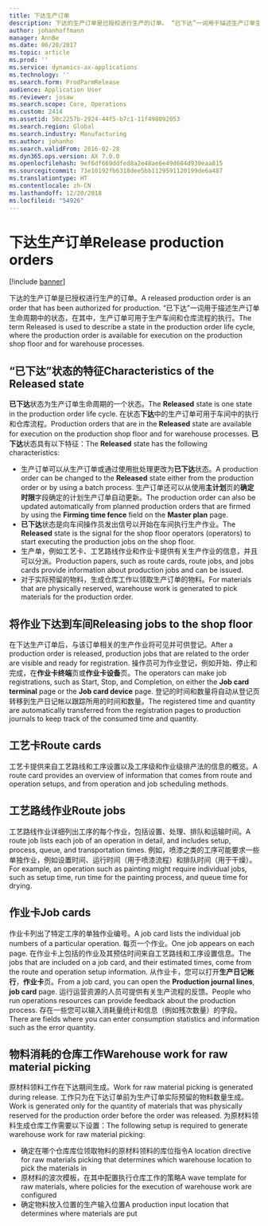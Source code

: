 ```yaml
---
title: 下达生产订单
description: 下达的生产订单是已授权进行生产的订单。 “已下达”一词用于描述生产订单生命周期中的状态，在其中，生产订单可用于生产车间和仓库流程的执行。
author: johanhoffmann
manager: AnnBe
ms.date: 06/20/2017
ms.topic: article
ms.prod: ''
ms.service: dynamics-ax-applications
ms.technology: ''
ms.search.form: ProdParmRelease
audience: Application User
ms.reviewer: josaw
ms.search.scope: Core, Operations
ms.custom: 2414
ms.assetid: 50c2257b-2924-44f5-b7c1-11f498092053
ms.search.region: Global
ms.search.industry: Manufacturing
ms.author: johanho
ms.search.validFrom: 2016-02-28
ms.dyn365.ops.version: AX 7.0.0
ms.openlocfilehash: 9ef6df669ddfed8a2e48ae6e49d684d930eaa815
ms.sourcegitcommit: 73e10192fb6318dee5bb1129591120199de6a487
ms.translationtype: HT
ms.contentlocale: zh-CN
ms.lasthandoff: 12/20/2018
ms.locfileid: "54926"
---
```

# <a name="release-production-orders"></a><span data-ttu-id="03a90-104">下达生产订单</span><span class="sxs-lookup"><span data-stu-id="03a90-104">Release production orders</span></span>

[!include [banner](../includes/banner.md)]

<span data-ttu-id="03a90-105">下达的生产订单是已授权进行生产的订单。</span><span class="sxs-lookup"><span data-stu-id="03a90-105">A released production order is an order that has been authorized for production.</span></span> <span data-ttu-id="03a90-106">“已下达”一词用于描述生产订单生命周期中的状态，在其中，生产订单可用于生产车间和仓库流程的执行。</span><span class="sxs-lookup"><span data-stu-id="03a90-106">The term Released is used to describe a state in the production order life cycle, where the production order is available for execution on the production shop floor and for warehouse processes.</span></span> 

<a name="characteristics-of-the-released-state"></a><span data-ttu-id="03a90-107">“已下达”状态的特征</span><span class="sxs-lookup"><span data-stu-id="03a90-107">Characteristics of the Released state</span></span>
-------------------------------------

<span data-ttu-id="03a90-108">**已下达**状态为生产订单生命周期的一个状态。</span><span class="sxs-lookup"><span data-stu-id="03a90-108">The **Released** state is one state in the production order life cycle.</span></span> <span data-ttu-id="03a90-109">在状态**下达**中的生产订单可用于车间中的执行和仓库流程。</span><span class="sxs-lookup"><span data-stu-id="03a90-109">Production orders that are in the **Released** state are available for execution on the production shop floor and for warehouse processes.</span></span> <span data-ttu-id="03a90-110">**已下达**状态具有以下特征：</span><span class="sxs-lookup"><span data-stu-id="03a90-110">The **Released** state has the following characteristics:</span></span>

-   <span data-ttu-id="03a90-111">生产订单可以从生产订单或通过使用批处理更改为**已下达**状态。</span><span class="sxs-lookup"><span data-stu-id="03a90-111">A production order can be changed to the **Released** state either from the production order or by using a batch process.</span></span> <span data-ttu-id="03a90-112">生产订单还可以从使用**主计划**页的**确定时限**字段确定的计划生产订单自动更新。</span><span class="sxs-lookup"><span data-stu-id="03a90-112">The production order can also be updated automatically from planned production orders that are firmed by using the **Firming time fence** field on the **Master plan** page.</span></span>
-   <span data-ttu-id="03a90-113">**已下达**状态是向车间操作员发出信号以开始在车间执行生产作业。</span><span class="sxs-lookup"><span data-stu-id="03a90-113">The **Released** state is the signal for the shop floor operators (operators) to start executing the production jobs on the shop floor.</span></span>
-   <span data-ttu-id="03a90-114">生产单，例如工艺卡、工艺路线作业和作业卡提供有关生产作业的信息，并且可以分派。</span><span class="sxs-lookup"><span data-stu-id="03a90-114">Production papers, such as route cards, route jobs, and jobs cards provide information about production jobs and can be issued.</span></span>
-   <span data-ttu-id="03a90-115">对于实际预留的物料，生成仓库工作以领取生产订单的物料。</span><span class="sxs-lookup"><span data-stu-id="03a90-115">For materials that are physically reserved, warehouse work is generated to pick materials for the production order.</span></span>

## <a name="releasing-jobs-to-the-shop-floor"></a><span data-ttu-id="03a90-116">将作业下达到车间</span><span class="sxs-lookup"><span data-stu-id="03a90-116">Releasing jobs to the shop floor</span></span>
<span data-ttu-id="03a90-117">在下达生产订单后，与该订单相关的生产作业将可见并可供登记。</span><span class="sxs-lookup"><span data-stu-id="03a90-117">After a production order is released, production jobs that are related to the order are visible and ready for registration.</span></span> <span data-ttu-id="03a90-118">操作员可为作业登记，例如开始、停止和完成，在**作业卡终端**页或**作业卡设备**页。</span><span class="sxs-lookup"><span data-stu-id="03a90-118">The operators can make job registrations, such as Start, Stop, and Completion, on either the **Job card terminal** page or the **Job card device** page.</span></span> <span data-ttu-id="03a90-119">登记的时间和数量将自动从登记页转移到生产日记帐以跟踪所用的时间和数量。</span><span class="sxs-lookup"><span data-stu-id="03a90-119">The registered time and quantity are automatically transferred from the registration pages to production journals to keep track of the consumed time and quantity.</span></span>

## <a name="route-cards"></a><span data-ttu-id="03a90-120">工艺卡</span><span class="sxs-lookup"><span data-stu-id="03a90-120">Route cards</span></span>
<span data-ttu-id="03a90-121">工艺卡提供来自工艺路线和工序设置以及工序级和作业级排产法的信息的概览。</span><span class="sxs-lookup"><span data-stu-id="03a90-121">A route card provides an overview of information that comes from route and operation setups, and from operation and job scheduling methods.</span></span>

## <a name="route-jobs"></a><span data-ttu-id="03a90-122">工艺路线作业</span><span class="sxs-lookup"><span data-stu-id="03a90-122">Route jobs</span></span>
<span data-ttu-id="03a90-123">工艺路线作业详细列出工序的每个作业，包括设置、处理、排队和运输时间。</span><span class="sxs-lookup"><span data-stu-id="03a90-123">A route job lists each job of an operation in detail, and includes setup, process, queue, and transportation times.</span></span> <span data-ttu-id="03a90-124">例如，喷漆之类的工序可能要求一些单独作业，例如设置时间、运行时间（用于喷漆流程）和排队时间（用于干燥）。</span><span class="sxs-lookup"><span data-stu-id="03a90-124">For example, an operation such as painting might require individual jobs, such as setup time, run time for the painting process, and queue time for drying.</span></span>

## <a name="job-cards"></a><span data-ttu-id="03a90-125">作业卡</span><span class="sxs-lookup"><span data-stu-id="03a90-125">Job cards</span></span>
<span data-ttu-id="03a90-126">作业卡列出了特定工序的单独作业编号。</span><span class="sxs-lookup"><span data-stu-id="03a90-126">A job card lists the individual job numbers of a particular operation.</span></span> <span data-ttu-id="03a90-127">每页一个作业。</span><span class="sxs-lookup"><span data-stu-id="03a90-127">One job appears on each page.</span></span> <span data-ttu-id="03a90-128">在作业卡上包括的作业及其预估时间来自工艺路线和工序设置信息。</span><span class="sxs-lookup"><span data-stu-id="03a90-128">The jobs that are included on a job card, and their estimated times, come from the route and operation setup information.</span></span> <span data-ttu-id="03a90-129">从作业卡，您可以打开**生产日记帐行**，**作业卡**页。</span><span class="sxs-lookup"><span data-stu-id="03a90-129">From a job card, you can open the **Production journal lines**, **job card** page.</span></span> <span data-ttu-id="03a90-130">运行运营资源的人员可提供有关生产流程的反馈。</span><span class="sxs-lookup"><span data-stu-id="03a90-130">People who run operations resources can provide feedback about the production process.</span></span> <span data-ttu-id="03a90-131">存在一些您可以输入消耗量统计和信息（例如残次数量）的字段。</span><span class="sxs-lookup"><span data-stu-id="03a90-131">There are fields where you can enter consumption statistics and information such as the error quantity.</span></span>

## <a name="warehouse-work-for-raw-material-picking"></a><span data-ttu-id="03a90-132">物料消耗的仓库工作</span><span class="sxs-lookup"><span data-stu-id="03a90-132">Warehouse work for raw material picking</span></span>
<span data-ttu-id="03a90-133">原材料领料工作在下达期间生成。</span><span class="sxs-lookup"><span data-stu-id="03a90-133">Work for raw material picking is generated during release.</span></span> <span data-ttu-id="03a90-134">工作只为在下达订单前为生产订单实际预留的物料数量生成。</span><span class="sxs-lookup"><span data-stu-id="03a90-134">Work is generated only for the quantity of materials that was physically reserved for the production order before the order was released.</span></span> <span data-ttu-id="03a90-135">为原材料领料生成仓库工作需要以下设置：</span><span class="sxs-lookup"><span data-stu-id="03a90-135">The following setup is required to generate warehouse work for raw material picking:</span></span>

-   <span data-ttu-id="03a90-136">确定在哪个仓库库位领取物料的原材料领料的库位指令</span><span class="sxs-lookup"><span data-stu-id="03a90-136">A location directive for raw materials picking that determines which warehouse location to pick the materials in</span></span>
-   <span data-ttu-id="03a90-137">原材料的波次模板，在其中配置执行仓库工作的策略</span><span class="sxs-lookup"><span data-stu-id="03a90-137">A wave template for raw materials, where policies for the execution of warehouse work are configured</span></span>
-   <span data-ttu-id="03a90-138">确定物料放入位置的生产输入位置</span><span class="sxs-lookup"><span data-stu-id="03a90-138">A production input location that determines where materials are put</span></span>




